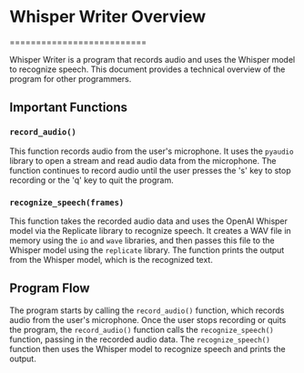 # Whisper Writer Overview
==========================

Whisper Writer is a program that records audio and uses the Whisper model to recognize speech. This document provides a technical overview of the program for other programmers.

## Important Functions

### `record_audio()`

This function records audio from the user's microphone. It uses the `pyaudio` library to open a stream and read audio data from the microphone. The function continues to record audio until the user presses the 's' key to stop recording or the 'q' key to quit the program.

### `recognize_speech(frames)`

This function takes the recorded audio data and uses the OpenAI Whisper model via the Replicate library to recognize speech. It creates a WAV file in memory using the `io` and `wave` libraries, and then passes this file to the Whisper model using the `replicate` library. The function prints the output from the Whisper model, which is the recognized text.

## Program Flow

The program starts by calling the `record_audio()` function, which records audio from the user's microphone. Once the user stops recording or quits the program, the `record_audio()` function calls the `recognize_speech()` function, passing in the recorded audio data. The `recognize_speech()` function then uses the Whisper model to recognize speech and prints the output.
